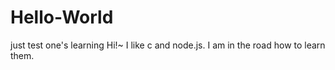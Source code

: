 # Hello-World
just test one's learning
Hi!~
I like c and node.js.
I am in the road how to learn them.
